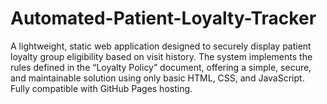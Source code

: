 # Automated-Patient-Loyalty-Tracker

A lightweight, static web application designed to securely display patient loyalty group eligibility based on visit history. The system implements the rules defined in the “Loyalty Policy” document, offering a simple, secure, and maintainable solution using only basic HTML, CSS, and JavaScript. Fully compatible with GitHub Pages hosting.
